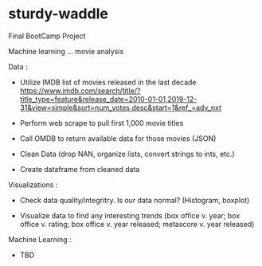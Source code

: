 # sturdy-waddle

Final BootCamp Project 

Machine learning ... movie analysis

Data : 

* Utilize IMDB list of movies released in the last decade https://www.imdb.com/search/title/?title_type=feature&release_date=2010-01-01,2019-12-31&view=simple&sort=num_votes,desc&start=1&ref_=adv_nxt

* Perform web scrape to pull first 1,000 movie titles 

* Call OMDB to return available data for those movies (JSON)

* Clean Data (drop NAN, organize lists, convert strings to ints, etc.)

* Create dataframe from cleaned data

Visualizations :

* Check data quality/integritry. Is our data normal? (Histogram, boxplot)

* Visualize data to find any interesting trends (box office v. year; box office v. rating; box office v. year released; metascore v. year released)

Machine Learning :

* TBD
